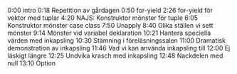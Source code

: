 0:00 intro
0:18 Repetition av gårdagen
0:50 for-yield
2:26 for-yield för vektor med tuplar
4:20 NAJS: Konstruktor mönster för tuple
6:05 Konstruktor mönster case class
7:50 Unapply
8:40 Olika ställen vi sett mönster
9:14 Mönster vid variabel deklaration
10:21 Hantera speciella värden med inkapsling
10:30 Stämning i föreläsningssalen
11:00 Dramatisk demonstration av inkapsling
11:46 Vad vi kan använda inkapsling till
12:00 Ej läskigt längre
12:25 Undvika krasch med inkapsling
12:48 Nackdelen med null
13:10 Option

